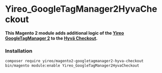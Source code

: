 # Yireo_GoogleTagManager2HyvaCheckout

**This Magento 2 module adds additional logic of the [Yireo GoogleTagManager 2](https://github.com/yireo/Yireo_GoogleTagManager2) to the [Hyvä Checkout](https://www.hyva.io/hyva-checkout.html).**

### Installation
```bash
composer require yireo/magento2-googletagmanager2-hyva-checkout
bin/magento module:enable Yireo_GoogleTagManager2HyvaCheckout
```
